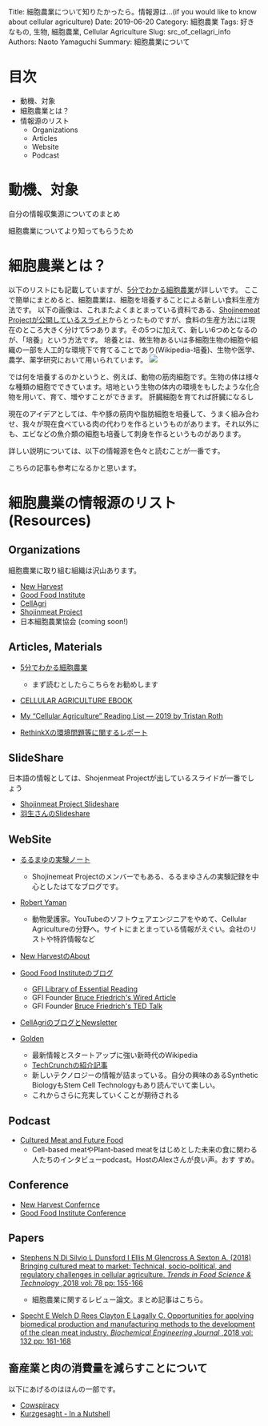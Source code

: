 Title: 細胞農業について知りたかったら。情報源は...(if you would like to know about cellular agriculture)
Date: 2019-06-20
Category: 細胞農業
Tags: 好きなもの, 生物, 細胞農業, Cellular Agriculture
Slug: src_of_cellagri_info
Authors: Naoto Yamaguchi
Summary: 細胞農業について

# 目次
* 動機、対象
* 細胞農業とは？
* 情報源のリスト
    * Organizations
    * Articles
    * Website
    * Podcast

# 動機、対象
自分の情報収集源についてのまとめ

細胞農業についてより知ってもらうため

# 細胞農業とは？
以下のリストにも記載していますが、[5分でわかる細胞農業](https://medium.com/shojin-meat-japan/%E9%A3%9F%E6%96%99%E5%8D%B1%E6%A9%9F%E3%81%AE%E8%A7%A3%E6%B1%BA%E7%AD%96%E3%81%A8%E3%81%AA%E3%82%8B%E3%81%8B-5%E5%88%86%E3%81%A7%E3%82%8F%E3%81%8B%E3%82%8B-%E7%B4%B0%E8%83%9E%E8%BE%B2%E6%A5%AD-4a62d91b4fdf)が詳しいです。
ここで簡単にまとめると、細胞農業は、細胞を培養することによる新しい食料生産方法です。
以下の画像は、これまたよくまとまっている資料である、[Shojinemeat Projectが公開しているスライド](https://www.slideshare.net/2co/shojinmeat-project-118383433)からとったものですが、食料の生産方法には現在のところ大きく分けて5つあります。その5つに加えて、新しい6つめとなるのが、「培養」という方法です。
培養とは、微生物あるいは多細胞生物の細胞や組織の一部を人工的な環境下で育てることであり(Wikipedia-培養)、生物や医学、農学、薬学研究において用いられています。
<img src="./images/new_food_production_method.png">

では何を培養するのかというと、例えば、動物の筋肉細胞です。生物の体は様々な種類の細胞でできています。培地という生物の体内の環境をもしたような化合物を用いて、育て、増やすことができます。
肝臓細胞を育てれば肝臓になるし

現在のアイデアとしては、牛や豚の筋肉や脂肪細胞を培養して、うまく組み合わせ、我々が現在食べている肉の代わりを作るというものがあります。それ以外にも、エビなどの魚介類の細胞も培養して刺身を作るというものがあります。

詳しい説明については、以下の情報源を色々と読むことが一番です。

こちらの記事も参考になるかと思います。


# 細胞農業の情報源のリスト (Resources)
## Organizations
細胞農業に取り組む組織は沢山あります。
* [New Harvest](https://www.new-harvest.org)
* [Good Food Institute](https://www.gfi.org/)
* [CellAgri](https://www.cell.ag/)
* [Shojinmeat Project]()
* 日本細胞農業協会 (coming soon!)
<!-- http://cellagri.org/ -->

## Articles, Materials
* [5分でわかる細胞農業](https://medium.com/shojin-meat-japan/%E9%A3%9F%E6%96%99%E5%8D%B1%E6%A9%9F%E3%81%AE%E8%A7%A3%E6%B1%BA%E7%AD%96%E3%81%A8%E3%81%AA%E3%82%8B%E3%81%8B-5%E5%88%86%E3%81%A7%E3%82%8F%E3%81%8B%E3%82%8B-%E7%B4%B0%E8%83%9E%E8%BE%B2%E6%A5%AD-4a62d91b4fdf)
    * まず読むとしたらこちらをお勧めします

* [CELLULAR AGRICULTURE EBOOK](https://cellagri.mykajabi.com/ebook)

* [My “Cellular Agriculture” Reading List — 2019 by Tristan Roth](https://medium.com/@tristanroth/my-cellular-agriculture-reading-list-2019-9147aaa5aeca)

* [RethinkXの環境問題等に関するレポート](https://www.rethinkx.com/food-and-agriculture)


## SlideShare
日本語の情報としては、Shojenmeat Projectが出しているスライドが一番でしょう
* [Shojinmeat Project Slideshare](https://www.slideshare.net/2co/presentations)
* [羽生さんのSlideshare](https://www.slideshare.net/YukiHanyu?utm_campaign=profiletracking&utm_medium=sssite&utm_source=ssslideview)


## WebSite
* [るるまゆの実験ノート](http://zacmayu.hatenablog.com/)    
    * Shojinemeat Projectのメンバーでもある、るるまゆさんの実験記録を中心としたはてなブログです。

* [Robert Yaman](https://www.robertyaman.com/about)
    * 動物愛護家。YouTubeのソフトウェアエンジニアをやめて、Cellular Agricultureの分野へ。サイトにまとまっている情報がえぐい。会社のリストや特許情報など

* [New HarvestのAbout](https://www.new-harvest.org/about)
* [Good Food Instituteのブログ](https://www.gfi.org/blog)
    * [GFI Library of Essential Reading](https://www.gfi.org/essentials)
    * GFI Founder [Bruce Friedrich's Wired Article](https://www.wired.com/2016/10/nerds-cattle-food-technology-will-save-world/)
    * GFI Founder [Bruce Friedrich's TED Talk](https://www.gfi.org/bruce-friedrich-ted-talk-plant-based-cell)

* [CellAgriのブログとNewsletter](https://www.cell.ag/articles)

* [Golden](https://golden.com/wiki/Cluster%3A_Cell-based_and_plant-based_meat)
    * 最新情報とスタートアップに強い新時代のWikipedia
    * [TechCrunchの紹介記事](https://jp.techcrunch.com/2019/05/05/2019-04-30-golden-launch/)
    * 新しいテクノロジーの情報が詰まっている。自分の興味のあるSynthetic BiologyもStem Cell Technologyもあり読んでいて楽しい。
    * これからさらに充実していくことが期待される

## Podcast
* [Cultured Meat and Future Food](https://futurefoodshow.com/)
    * Cell-based meatやPlant-based meatをはじめとした未来の食に関わる人たちのインタビューpodcast。HostのAlexさんが良い声。おす
    すめ。

## Conference
   * [New Harvest Confernce](https://www.youtube.com/channel/UCxq2JKQ4FNRbO73iw6FDsbw)
   * [Good Food Institute Conference](https://goodfoodconference.com/videos/)

## Papers
* [Stephens N Di Silvio L Dunsford I Ellis M Glencross A Sexton A. (2018) Bringing cultured meat to market: Technical, socio-political, and regulatory challenges in cellular agriculture. *Trends in Food Science & Technology* ,2018 vol: 78 pp: 155-166](www.sciencedirect.com/science/article/pii/S0924224417303400)
    * 細胞農業に関するレビュー論文。まとめ記事はこちら。

* [Specht E Welch D Rees Clayton E Lagally C. Opportunities for applying biomedical production and manufacturing methods to the development of the clean meat industry. *Biochemical Engineering Journal* ,2018 vol: 132 pp: 161-168](www.sciencedirect.com/science/article/pii/S1369703X1830024X?via%3Dihub)


## 畜産業と肉の消費量を減らすことについて
以下にあげるのはほんの一部です。
* [Cowspiracy](http://www.cowspiracy.com/)
* [Kurzgesaght - In a Nutshell](https://www.youtube.com/watch?v=NxvQPzrg2Wg&t=1s)